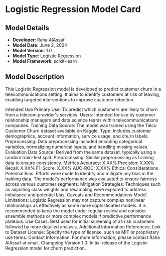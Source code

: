 # Logistic Regression Model Card

## Model Details
- **Developer**: Raha AlAssaf
- **Model Date**: June 2, 2024
- **Model Version**: 1.0
- **Model Type**: Logistic Regression
- **Model Framework**: scikit-learn

## Model Description
This Logistic Regression model is developed to predict customer churn in a telecommunications setting. It aims to identify customers at risk of leaving, enabling targeted interventions to improve customer retention.

Intended Use
Primary Use: To predict which customers are likely to churn from a telecom provider's services.
Users: Intended for use by customer relationship managers and data science teams within telecommunications companies.
Training Data
Source: The model was trained using the Telco Customer Churn dataset available on Kaggle.
Type: Includes customer demographics, account information, service usage, and churn labels.
Preprocessing: Data preprocessing included encoding categorical variables, normalizing numerical inputs, and handling missing values.
Evaluation Data
Source: Derived from the same dataset, typically using a random train-test split.
Preprocessing: Similar preprocessing as training data to ensure consistency.
Metrics
Accuracy: X.XX%
Precision: X.XX%
Recall: X.XX%
F1-Score: X.XX%
AUC-ROC: X.XX%
Ethical Considerations
Potential Bias: Efforts were made to identify and mitigate any bias in the training data. The model's performance was evaluated to ensure fairness across various customer segments.
Mitigation Strategies: Techniques such as adjusting class weights and resampling were explored to address imbalance and potential bias.
Caveats and Recommendations
Model Limitations: Logistic Regression may not capture complex nonlinear relationships as effectively as some more sophisticated models. It is recommended to keep the model under regular review and consider ensemble methods or more complex models if predictive performance plateaus.
Use Cases: Best used for initial screening of at-risk customers followed by more detailed analysis.
Additional Information
References: Link to Dataset
License: Specify the type of license, such as MIT or proprietary use terms.
Contact Information: For more information, please contact Raha AlAssaf at email.
Changelog
Version 1.0: Initial release of the Logistic Regression model for churn prediction.
